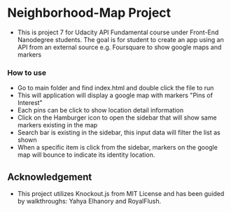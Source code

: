 # Neighborhood-Map Project

* This is project 7 for Udacity API  Fundamental course under Front-End Nanodegree students. The goal is for student to create an app using an API from an external source e.g. Foursquare to show google maps and markers


### How to use

* Go to main folder and find index.html and double click the file to run
* This will application will display a google map with markers "Pins of Interest"
* Each pins can be click to show location detail information
* Click on the Hamburger icon to open the sidebar that will show same markers existing in the map
* Search bar is existing in the sidebar, this input data will filter the list as shown 
* When a specific item is click from the sidebar, markers on the google map will bounce to indicate its identity location.

## Acknowledgement

* This project utilizes Knockout.js from MIT License and has been guided by walkthroughs: Yahya Elhanory and RoyalFlush.
